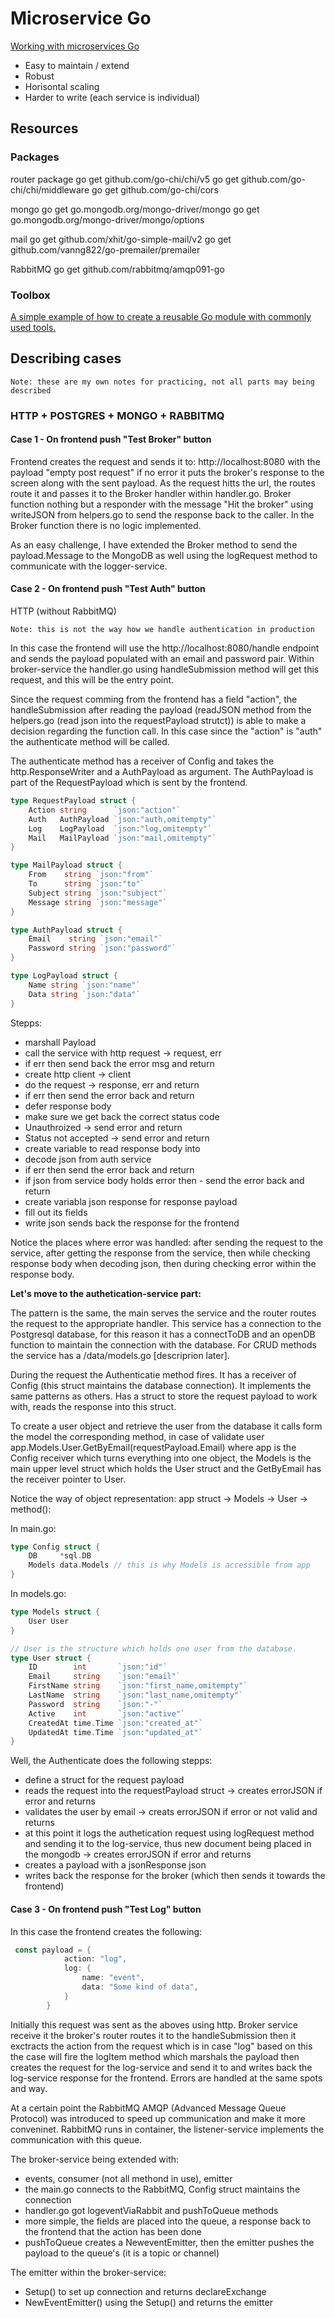 # Microservice Go

[Working with microservices Go](https://www.udemy.com/course/working-with-microservices-in-go/)

- Easy to maintain / extend
- Robust
- Horisontal scaling
- Harder to write (each service is individual)

## Resources

### Packages

router package
go get github.com/go-chi/chi/v5
go get github.com/go-chi/chi/middleware
go get github.com/go-chi/cors          

mongo
go get go.mongodb.org/mongo-driver/mongo
go get go.mongodb.org/mongo-driver/mongo/options

mail
go get github.com/xhit/go-simple-mail/v2
go get github.com/vanng822/go-premailer/premailer

RabbitMQ
go get github.com/rabbitmq/amqp091-go

### Toolbox

[A simple example of how to create a reusable Go module with commonly used tools.](https://github.com/tsawler/toolbox)


## Describing cases

    Note: these are my own notes for practicing, not all parts may being described 

### HTTP + POSTGRES + MONGO + RABBITMQ

#### **Case 1 - On frontend push "Test Broker" button**

Frontend creates the request and sends it to: http://localhost:8080 with the payload "empty post request" if no error it puts the broker's response to the screen along with the sent payload. As the request hitts the url, the routes route it and passes it to the Broker handler within handler.go. Broker function nothing but a responder with the message "Hit the broker" using writeJSON from helpers.go to send the response back to the caller. In the Broker function there is no logic implemented. 

As an easy challenge, I have extended the Broker method to send the payload.Message to the MongoDB as well using the logRequest method to communicate with the logger-service.

#### **Case 2 - On frontend push "Test Auth" button**

HTTP (without RabbitMQ)

    Note: this is not the way how we handle authentication in production

In this case the frontend will use the http://localhost:8080/handle endpoint and sends the payload populated with an email and password pair. Within broker-service the handler.go using handleSubmission method will get this request, and this will be the entry point. 

Since the request comming from the frontend has a field "action", the handleSubmission after reading the payload (readJSON method from the helpers.go (read json into the requestPayload strutct)) is able to make a decision regarding the function call. In this case since the "action" is "auth" the authenticate method will be called. 

The authenticate method has a receiver of Config and takes the http.ResponseWriter and a AuthPayload as argument. The AuthPayload is part of the RequestPayload which is sent by the frontend. 

```Go
type RequestPayload struct {
	Action string      `json:"action"`
	Auth   AuthPayload `json:"auth,omitempty"`
	Log    LogPayload  `json:"log,omitempty"`
	Mail   MailPayload `json:"mail,omitempty"`
}

type MailPayload struct {
	From    string `json:"from"`
	To      string `json:"to"`
	Subject string `json:"subject"`
	Message string `json:"message"`
}

type AuthPayload struct {
	Email    string `json:"email"`
	Password string `json:"password"`
}

type LogPayload struct {
	Name string `json:"name"`
	Data string `json:"data"`
}
```

Stepps:
- marshall Payload
- call the service with http request -> request, err
- if err then send back the error msg and return
- create http client -> client
- do the request -> response, err and return
- if err then send the error back and return
- defer response body
- make sure we get back the correct status code
- Unauthroized -> send error and return
- Status not accepted -> send error and return
- create variable to read response body into
- decode json from auth service
- if err then send the error back and return
- if json from service body holds error then - send the error back and return 
- create variabla json response for response payload
- fill out its fields
- write json sends back the response for the frontend

Notice the places where error was handled: after sending the request to the service, after getting the response from the service, then while checking response body when decoding json, then during checking error within the response body. 

**Let's move to the authetication-service part:**

The pattern is the same, the main serves the service and the router routes the request to the appropriate handler. This service has a connection to the Postgresql database, for this reason it has a connectToDB and an openDB function to maintain the connection with the database. For CRUD methods the service has a /data/models.go [descriprion later].

During the request the Authenticatie method fires. It has a receiver of Config (this struct maintains the database connection). It implements the same patterns as others. Has a struct to store the request payload to work with, reads the response into this struct. 

To create a user object and retrieve the user from the database it calls form the model the corresponding method, in case of validate user app.Models.User.GetByEmail(requestPayload.Email) where app is the Config receiver which turns everything into one object, the Models is the main upper level struct which holds the User struct and the GetByEmail has the receiver pointer to User. 

Notice the way of object representation: app struct -> Models -> User -> method():

In main.go:
```Go
type Config struct {
	DB     *sql.DB
	Models data.Models // this is why Models is accessible from app
}
```
In models.go:
```Go
type Models struct {
	User User
}

// User is the structure which holds one user from the database.
type User struct {
	ID        int       `json:"id"`
	Email     string    `json:"email"`
	FirstName string    `json:"first_name,omitempty"`
	LastName  string    `json:"last_name,omitempty"`
	Password  string    `json:"-"`
	Active    int       `json:"active"`
	CreatedAt time.Time `json:"created_at"`
	UpdatedAt time.Time `json:"updated_at"`
}
```

Well, the Authenticate does the following stepps: 
- define a struct for the request payload
- reads the request into the requestPayload struct -> creates errorJSON if error and returns
- validates the user by email -> creats errorJSON if error or not valid and returns
- at this point it logs the authetication request using logRequest method and sending it to the log-service, thus new document being placed in the mongodb -> creates errorJSON if error and returns
- creates a payload with a jsonResponse json
- writes back the response for the broker (which then sends it towards the frontend)

#### **Case 3 - On frontend push "Test Log" button**

In this case the frontend creates the following:

```Go
 const payload = {
            action: "log",
            log: {
                name: "event",
                data: "Some kind of data",
            }
        }
```

Initially this request was sent as the aboves using http. Broker service receive it the broker's router routes it to the handleSubmission then it exctracts the action from the request which is in case "log" based on this the case will fire the logItem method which marshals the payload then creates the request for the log-service and send it to and writes back the log-service response for the frontend. Errors are handled at the same spots and way. 

At a certain point the RabbitMQ AMQP (Advanced Message Queue Protocol) was introduced to speed up communication and make it more conveninet. RabbitMQ runs in container, the listener-service implements the communication with this queue. 

The broker-service being extended with:
- events, consumer (not all methond in use), emitter
- the main.go connects to the RabbitMQ, Config struct maintains the connection
- handler.go got logeventViaRabbit and pushToQueue methods 
- more simple, the fields are placed into the queue, a response back to the frontend that the action has been done
- pushToQueue creates a NeweventEmitter, then the emitter pushes the payload to the queue's (it is a topic or channel)


The emitter within the broker-service:
- Setup() to set up connection and returns declareExchange
- NewEventEmitter() using the Setup() and returns the emitter